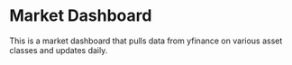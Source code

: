 # Market Dashboard
This is a market dashboard that pulls data from yfinance on various asset classes and updates daily.